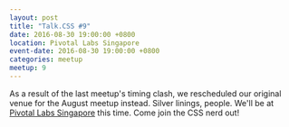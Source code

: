 ```yaml
---
layout: post
title: "Talk.CSS #9"
date: 2016-08-30 19:00:00 +0800
location: Pivotal Labs Singapore
event-date: 2016-08-30 19:00:00 +0800
categories: meetup
meetup: 9
---
```

As a result of the last meetup's timing clash, we rescheduled our original venue for the August meetup instead. Silver linings, people. We'll be at [Pivotal Labs Singapore](http://pivotal.io/locations/singapore) this time. Come join the CSS nerd out!
